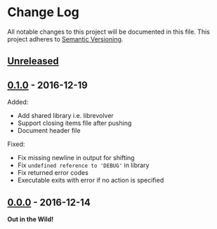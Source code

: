 # Change Log

All notable changes to this project will be documented in this file.
This project adheres to [Semantic Versioning](http://semver.org/).

## [Unreleased][Unreleased]




## [0.1.0][0.1.0] - 2016-12-19

Added:

* Add shared library i.e. librevolver
* Support closing items file after pushing
* Document header file

Fixed:

* Fix missing newline in output for shifting
* Fix `undefined reference to 'DEBUG'` in library
* Fix returned error codes
* Executable exits with error if no action is specified


## [0.0.0][0.0.0] - 2016-12-14

**Out in the Wild!**


[0.0.0]:https://github.com/GochoMugo/revolver/releases/tag/v0.0.0
[0.1.0]:https://github.com/GochoMugo/revolver/releases/tag/v0.1.0
[Unreleased]: https://github.com/GochoMugo/revolver/compare/v0.1.0...master
